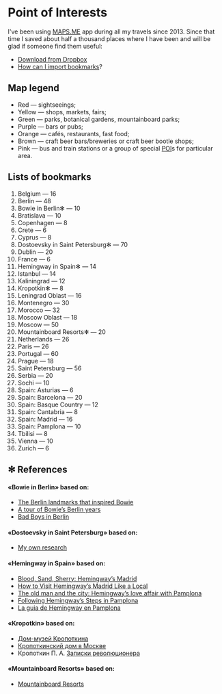# Point of Interests

I've been using [MAPS.ME](https://maps.me) app during all my travels since 2013. Since that time I saved about half a thousand places where I have been and will be glad if someone find them useful:
* [Download from Dropbox](https://www.dropbox.com/sh/rp62t42zd4thlzn/AAC5bTe7wtCfzrYE_1MzUTgra?dl=0)
* [How can I import bookmarks](https://support.maps.me/hc/en-us/articles/207895029-How-to-import-bookmarks-)?

## Map legend

* Red — sightseeings;
* Yellow — shops, markets, fairs;
* Green — parks, botanical gardens, mountainboard parks;
* Purple — bars or pubs;
* Orange — cafés, restaurants, fast food;
* Brown — craft beer bars/breweries or craft beer bootle shops;
* Pink — bus and train stations or a group of special [POI](https://en.wikipedia.org/wiki/Point_of_interest)s for particular area.

## Lists of bookmarks

1. Belgium — 16
1. Berlin — 48
1. Bowie in Berlin✻ — 10
1. Bratislava — 10
1. Copenhagen — 8
1. Crete — 6
1. Cyprus — 8
1. Dostoevsky in Saint Petersburg✻ — 70
1. Dublin — 20
1. France — 6
1. Hemingway in Spain✻ — 14
1. Istanbul — 14
1. Kaliningrad — 12
1. Kropotkin✻ — 8
1. Leningrad Oblast — 16
1. Montenegro — 30
1. Morocco — 32
1. Moscow Oblast — 18
1. Moscow — 50
1. Mountainboard Resorts✻ — 20
1. Netherlands — 26
1. Paris — 26
1. Portugal — 60
1. Prague — 18
1. Saint Petersburg — 56
1. Serbia — 20
1. Sochi — 10
1. Spain: Asturias — 6
1. Spain: Barcelona — 20
1. Spain: Basque Country — 12
1. Spain: Cantabria — 8
1. Spain: Madrid — 16
1. Spain: Pamplona — 10
1. Tbilisi — 8
1. Vienna — 10
1. Zurich — 6

## ✻ References

#### «Bowie in Berlin» based on:
* [The Berlin landmarks that inspired Bowie](https://www.ft.com/content/b20113b0-8753-11e3-9c5c-00144feab7de)
* [A tour of Bowie’s Berlin years](https://fotostrasse.com/david-bowies-berlin/)
* [Bad Boys in Berlin](http://www.bowiegoldenyears.com/press/79-10-04-rolling-stone.html)

#### «Dostoevsky in Saint Petersburg» based on:
* [My own research](https://medium.com/@adequatica/dostoevsky-in-saint-petersburg-3b126807c316)

#### «Hemingway in Spain» based on:
* [Blood, Sand, Sherry: Hemingway’s Madrid](https://www.nytimes.com/2011/06/19/travel/a-tour-of-hemingways-madrid.html)
* [How to Visit Hemingway’s Madrid Like a Local](https://untappedcities.com/2012/03/13/how-to-visit-hemingways-madrid-like-a-local/)
* [The old man and the city: Hemingway’s love affair with Pamplona](https://www.independent.co.uk/travel/europe/the-old-man-and-the-city-hemingways-love-affair-with-pamplona-2305392.html)
* [Following Hemingway’s Steps in Pamplona](http://www.turismo.navarra.es/eng/organice-viaje/recurso.aspx?o=4798)
* [La guia de Hemingway en Pamplona](http://www.ernesthemingway.es/index.php?view=article&id=17%3Ala-guia-de-hemingway-en-pamplona)

#### «Kropotkin» based on:
* [Дом-музей Кропоткина](http://www.dmmuseum.ru/dom-kropotkina.html)
* [Кропоткинский дом в Москве](http://kropotkin.ru/кропоткинский-дом-в-москве/)
* Кропоткин П. А. [Записки революционера](https://ru.wikisource.org/wiki/Записки_революционера_(Кропоткин))

#### «Mountainboard Resorts» based on:
* [Mountainboard Resorts](https://drive.google.com/open?id=1tyD4TTqb97ZVnRM3YoJ_Ql9btS8&usp=sharing)
